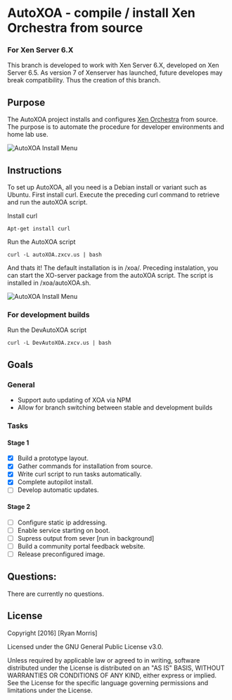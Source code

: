 # AutoXOA - compile / install Xen Orchestra from source

### For Xen Server 6.X

This branch is developed to work with Xen Server 6.X, developed on Xen Server 6.5. As version 7 of Xenserver has launched, future developes may break compatibility. Thus the creation of this branch.

## Purpose

The AutoXOA project installs and configures [Xen Orchestra](https://xen-orchestra.com/#!/) from source. The purpose is to automate the procedure for developer environments and home lab use.

![AutoXOA Install Menu](https://raw.githubusercontent.com/hackmods/autoXOA/master/images/InstallMenu.png)

## Instructions

To set up AutoXOA, all you need is a Debian install or variant such as Ubuntu. First install curl. Execute the preceding curl command to retrieve and run the autoXOA script.

Install curl
```
Apt-get install curl
```

Run the AutoXOA script
```
curl -L autoXOA.zxcv.us | bash
```

And thats it! The default installation is in /xoa/. Preceding instalation, you can start the XO-server package from the autoXOA script. The script is installed in /xoa/autoXOA.sh.

![AutoXOA Install Menu](https://raw.githubusercontent.com/hackmods/autoXOA/master/images/startXOA.PNG)


### For development builds

Run the DevAutoXOA script
```
curl -L DevAutoXOA.zxcv.us | bash
```

## Goals
### General
* Support auto updating of XOA via NPM
* Allow for branch switching between stable and development builds

### Tasks

#### Stage 1
- [x] Build a prototype layout. 
- [x] Gather commands for installation from source.
- [x] Write curl script to run tasks automatically.
- [x] Complete autopilot install.
- [ ] Develop automatic updates.

#### Stage 2
- [ ] Configure static ip addressing.
- [ ] Enable service starting on boot.
- [ ] Supress output from sever [run in  background]
- [ ] Build a community portal feedback website.
- [ ] Release preconfigured image.

## Questions:

There are currently no questions.

## License
Copyright [2016] [Ryan Morris]

Licensed under the GNU General Public License v3.0.

Unless required by applicable law or agreed to in writing, software distributed under the License is distributed on an "AS IS" BASIS, WITHOUT WARRANTIES OR CONDITIONS OF ANY KIND, either  express or implied. See the License for the specific language governing permissions and limitations under the License.
